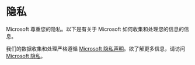 # 隐私

Microsoft 尊重您的隐私。以下是有关于 Microsoft 如何收集和处理您的信息的信息。

我们的数据收集和处理严格遵循 [Microsoft 隐私声明](https://privacy.microsoft.com/zh-cn/privacystatement)。欲了解更多信息，请访问 [Microsoft 隐私](https://privacy.microsoft.com/zh-cn/)。
